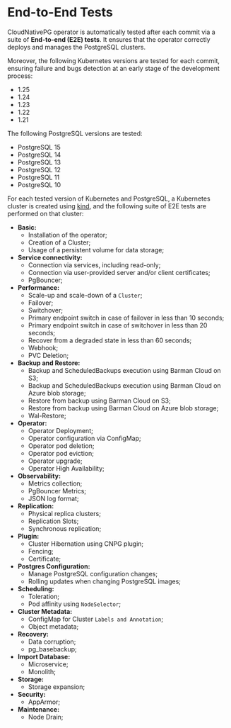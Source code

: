 # End-to-End Tests

CloudNativePG operator is automatically tested after each
commit via a suite of **End-to-end (E2E) tests**. It ensures that
the operator correctly deploys and manages the PostgreSQL clusters.

Moreover, the following Kubernetes versions are tested for each commit,
ensuring failure and bugs detection at an early stage of the development
process:

* 1.25
* 1.24
* 1.23
* 1.22
* 1.21

The following PostgreSQL versions are tested:

* PostgreSQL 15
* PostgreSQL 14
* PostgreSQL 13
* PostgreSQL 12
* PostgreSQL 11
* PostgreSQL 10

For each tested version of Kubernetes and PostgreSQL, a Kubernetes
cluster is created using [kind](https://kind.sigs.k8s.io/),
and the following suite of E2E tests are performed on that cluster:

- **Basic:**
    * Installation of the operator;
    * Creation of a Cluster;
    * Usage of a persistent volume for data storage;
- **Service connectivity:**
    * Connection via services, including read-only;
    * Connection via user-provided server and/or client certificates;
    * PgBouncer;
- **Performance:**
    * Scale-up and scale-down of a `Cluster`;
    * Failover;
    * Switchover;
    * Primary endpoint switch in case of failover in less than 10 seconds;
    * Primary endpoint switch in case of switchover in less than 20 seconds;
    * Recover from a degraded state in less than 60 seconds;
    * Webhook;
    * PVC Deletion;
- **Backup and Restore:**
    * Backup and ScheduledBackups execution using Barman Cloud on S3;
    * Backup and ScheduledBackups execution using Barman Cloud on Azure blob storage;
    * Restore from backup using Barman Cloud on S3;
    * Restore from backup using Barman Cloud on Azure blob storage;
    * Wal-Restore;
- **Operator:**
    * Operator Deployment;
    * Operator configuration via ConfigMap;
    * Operator pod deletion;
    * Operator pod eviction;
    * Operator upgrade;
    * Operator High Availability;
- **Observability:**
    * Metrics collection;
    * PgBouncer Metrics;
    * JSON log format;
- **Replication:**
    * Physical replica clusters;
    * Replication Slots;
    * Synchronous replication;
- **Plugin:**
    * Cluster Hibernation using CNPG plugin;
    * Fencing;
    * Certificate;
- **Postgres Configuration:**
    * Manage PostgreSQL configuration changes;
    * Rolling updates when changing PostgreSQL images;
- **Scheduling:**
    * Toleration;
    * Pod affinity using `NodeSelector`;
- **Cluster Metadata:**
    * ConfigMap for Cluster `Labels and Annotation`;
    * Object metadata;
- **Recovery:**
    * Data corruption;
    * pg_basebackup;
- **Import Database:**
    * Microservice;
    * Monolith;
- **Storage:**
    * Storage expansion;
- **Security:**
    * AppArmor;
- **Maintenance:**
    * Node Drain;
